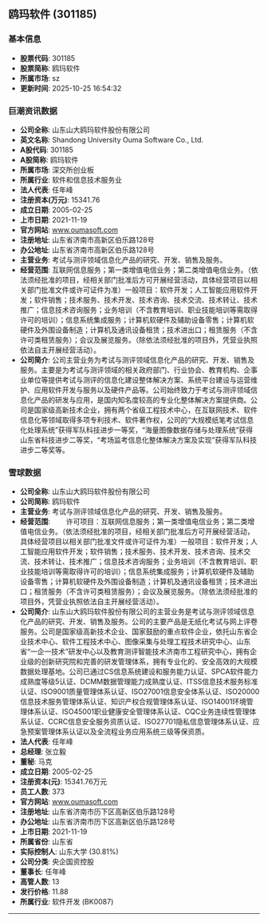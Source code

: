 ## 鸥玛软件 (301185)

### 基本信息

- **股票代码**: 301185
- **股票简称**: 鸥玛软件
- **所属市场**: sz
- **更新时间**: 2025-10-25 16:54:32

### 巨潮资讯数据

- **公司全称**: 山东山大鸥玛软件股份有限公司
- **英文名称**: Shandong University Ouma Software Co., Ltd.
- **A股代码**: 301185
- **A股简称**: 鸥玛软件
- **所属市场**: 深交所创业板
- **所属行业**: 软件和信息技术服务业
- **法人代表**: 任年峰
- **注册资本(万元)**: 15341.76
- **成立日期**: 2005-02-25
- **上市日期**: 2021-11-19
- **官方网站**: www.oumasoft.com
- **注册地址**: 山东省济南市高新区伯乐路128号
- **办公地址**: 山东省济南市高新区伯乐路128号
- **主营业务**: 考试与测评领域信息化产品的研究、开发、销售及服务。
- **经营范围**: 互联网信息服务；第一类增值电信业务；第二类增值电信业务。（依法须经批准的项目，经相关部门批准后方可开展经营活动，具体经营项目以相关部门批准文件或许可证件为准）一般项目：软件开发；人工智能应用软件开发；软件销售；技术服务、技术开发、技术咨询、技术交流、技术转让、技术推广；信息技术咨询服务；业务培训（不含教育培训、职业技能培训等需取得许可的培训）；信息系统集成服务；计算机软硬件及辅助设备零售；计算机软硬件及外围设备制造；计算机及通讯设备租赁；技术进出口；租赁服务（不含许可类租赁服务）；会议及展览服务。（除依法须经批准的项目外，凭营业执照依法自主开展经营活动）。
- **公司简介**: 公司主营业务为考试与测评领域信息化产品的研究、开发、销售及服务。主要是为考试与测评领域的相关政府部门、行业协会、教育机构、企事业单位等提供考试与测评的信息化建设整体解决方案、系统平台建设与运营维护、应用软件开发与服务以及硬件产品等。公司始终致力于考试与测评领域信息化产品的研发与应用，是国内知名度较高的专业化整体解决方案提供商。公司是国家级高新技术企业，拥有两个省级工程技术中心，在互联网技术、软件信息化等领域取得多项专利技术、软件著作权，公司的“大规模纸笔考试信息化处理系统”获得军队科技进步一等奖，“海量图像数据存储与处理系统”获得山东省科技进步二等奖，“考场监考信息化整体解决方案及实现”获得军队科技进步二等奖等。

### 雪球数据

- **公司全称**: 山东山大鸥玛软件股份有限公司
- **公司简称**: 鸥玛软件
- **主营业务**: 考试与测评领域信息化产品的研究、开发、销售及服务。
- **经营范围**: 　　许可项目：互联网信息服务；第一类增值电信业务；第二类增值电信业务。（依法须经批准的项目，经相关部门批准后方可开展经营活动，具体经营项目以相关部门批准文件或许可证件为准）一般项目：软件开发；人工智能应用软件开发；软件销售；技术服务、技术开发、技术咨询、技术交流、技术转让、技术推广；信息技术咨询服务；业务培训（不含教育培训、职业技能培训等需取得许可的培训）；信息系统集成服务；计算机软硬件及辅助设备零售；计算机软硬件及外围设备制造；计算机及通讯设备租赁；技术进出口；租赁服务（不含许可类租赁服务）；会议及展览服务。（除依法须经批准的项目外，凭营业执照依法自主开展经营活动）。
- **公司简介**: 山东山大鸥玛软件股份有限公司的主营业务是考试与测评领域信息化产品的研究、开发、销售及服务。公司的主要产品是无纸化考试与网上评卷服务。公司是国家级高新技术企业、国家鼓励的重点软件企业，依托山东省企业技术中心、软件工程技术中心、图像采集与处理工程技术研究中心、山东省“一企一技术”研发中心以及教育测评智能技术济南市工程研究中心，拥有企业级的创新研究院和完善的研发管理体系，拥有专业化的、安全高效的大规模数据处理基地。公司已通过CS信息系统建设和服务能力认证、SPCA软件能力成熟度等级5认证、DCMM数据管理能力成熟度认证、ITSS信息技术服务标准认证、ISO9001质量管理体系认证、ISO27001信息安全体系认证、ISO20000信息技术服务管理体系认证、知识产权合规管理体系认证、ISO14001环境管理体系认证、ISO45001职业健康安全管理体系认证、CQC业务连续性管理体系认证、CCRC信息安全服务资质认证、ISO27701隐私信息管理体系认证、应急预案管理体系认证以及全流程业务应用系统三级等保资质。
- **法人代表**: 任年峰
- **总经理**: 张立毅
- **董秘**: 马克
- **成立日期**: 2005-02-25
- **注册资本(元)**: 15341.76万元
- **员工人数**: 373
- **官方网站**: www.oumasoft.com
- **注册地址**: 山东省济南市历下区高新区伯乐路128号
- **办公地址**: 山东省济南市历下区高新区伯乐路128号
- **上市日期**: 2021-11-19
- **所属省份**: 山东省
- **实际控制人**: 山东大学 (30.81%)
- **公司分类**: 央企国资控股
- **董事长**: 任年峰
- **高管人数**: 13
- **发行价格**: 11.88
- **所属行业**: 软件开发 (BK0087)

---